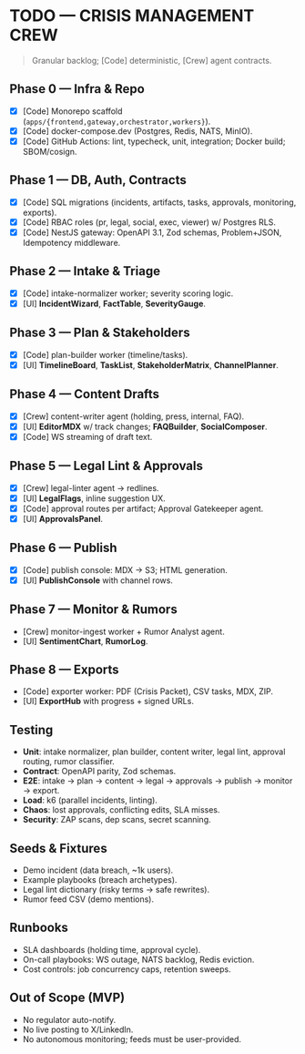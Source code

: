 # TODO — CRISIS MANAGEMENT CREW
> Granular backlog; [Code] deterministic, [Crew] agent contracts.

## Phase 0 — Infra & Repo
- [x] [Code] Monorepo scaffold (`apps/{frontend,gateway,orchestrator,workers}`).
- [x] [Code] docker-compose.dev (Postgres, Redis, NATS, MinIO).
- [x] [Code] GitHub Actions: lint, typecheck, unit, integration; Docker build; SBOM/cosign.

## Phase 1 — DB, Auth, Contracts
- [x] [Code] SQL migrations (incidents, artifacts, tasks, approvals, monitoring, exports).
- [x] [Code] RBAC roles (pr, legal, social, exec, viewer) w/ Postgres RLS.
- [x] [Code] NestJS gateway: OpenAPI 3.1, Zod schemas, Problem+JSON, Idempotency middleware.

## Phase 2 — Intake & Triage
- [x] [Code] intake-normalizer worker; severity scoring logic.
- [x] [UI] **IncidentWizard**, **FactTable**, **SeverityGauge**.

## Phase 3 — Plan & Stakeholders
- [x] [Code] plan-builder worker (timeline/tasks).
- [x] [UI] **TimelineBoard**, **TaskList**, **StakeholderMatrix**, **ChannelPlanner**.

## Phase 4 — Content Drafts
- [x] [Crew] content-writer agent (holding, press, internal, FAQ).
- [x] [UI] **EditorMDX** w/ track changes; **FAQBuilder**, **SocialComposer**.
- [x] [Code] WS streaming of draft text.

## Phase 5 — Legal Lint & Approvals
- [x] [Crew] legal-linter agent → redlines.
- [x] [UI] **LegalFlags**, inline suggestion UX.
- [x] [Code] approval routes per artifact; Approval Gatekeeper agent.
- [x] [UI] **ApprovalsPanel**.

## Phase 6 — Publish
- [x] [Code] publish console: MDX → S3; HTML generation.
- [x] [UI] **PublishConsole** with channel rows.

## Phase 7 — Monitor & Rumors
- [Crew] monitor-ingest worker + Rumor Analyst agent.
- [UI] **SentimentChart**, **RumorLog**.

## Phase 8 — Exports
- [Code] exporter worker: PDF (Crisis Packet), CSV tasks, MDX, ZIP.
- [UI] **ExportHub** with progress + signed URLs.

## Testing
- **Unit**: intake normalizer, plan builder, content writer, legal lint, approval routing, rumor classifier.
- **Contract**: OpenAPI parity, Zod schemas.
- **E2E**: intake → plan → content → legal → approvals → publish → monitor → export.
- **Load**: k6 (parallel incidents, linting).
- **Chaos**: lost approvals, conflicting edits, SLA misses.
- **Security**: ZAP scans, dep scans, secret scanning.

## Seeds & Fixtures
- Demo incident (data breach, ~1k users).
- Example playbooks (breach archetypes).
- Legal lint dictionary (risky terms → safe rewrites).
- Rumor feed CSV (demo mentions).

## Runbooks
- SLA dashboards (holding time, approval cycle).
- On-call playbooks: WS outage, NATS backlog, Redis eviction.
- Cost controls: job concurrency caps, retention sweeps.

## Out of Scope (MVP)
- No regulator auto-notify.
- No live posting to X/LinkedIn.
- No autonomous monitoring; feeds must be user-provided.
